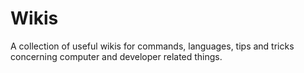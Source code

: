 # Wikis
A collection of useful wikis for commands, languages, tips and tricks concerning computer and developer related things.
